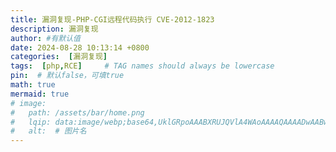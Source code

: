 ```yaml
---
title: 漏洞复现-PHP-CGI远程代码执行 CVE-2012-1823
description: 漏洞复现
author: #有默认值
date: 2024-08-28 10:13:14 +0800
categories:  [漏洞复现]
tags:  [php,RCE]     # TAG names should always be lowercase
pin:  # 默认false，可填true
math: true
mermaid: true
# image:
#   path: /assets/bar/home.png
#   lqip: data:image/webp;base64,UklGRpoAAABXRUJQVlA4WAoAAAAQAAAADwAABwAAQUxQSDIAAAARL0AmbZurmr57yyIiqE8oiG0bejIYEQTgqiDA9vqnsUSI6H+oAERp2HZ65qP/VIAWAFZQOCBCAAAA8AEAnQEqEAAIAAVAfCWkAALp8sF8rgRgAP7o9FDvMCkMde9PK7euH5M1m6VWoDXf2FkP3BqV0ZYbO6NA/VFIAAAA
#   alt:  # 图片名
---
```











